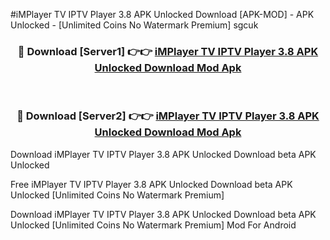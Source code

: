 #iMPlayer TV IPTV Player 3.8 APK Unlocked Download [APK-MOD] - APK Unlocked - [Unlimited Coins No Watermark Premium] sgcuk



<div align="center">

<h3>🔴 Download [Server1] 👉👉 <a href="https://momento.my/?title=iMPlayer_TV_IPTV_Player_3.8_APK_Unlocked_Download">iMPlayer TV IPTV Player 3.8 APK Unlocked Download Mod Apk</a></h3><br>

<h3>🔴 Download [Server2] 👉👉 <a href="https://momento.my/?title=iMPlayer_TV_IPTV_Player_3.8_APK_Unlocked_Download">iMPlayer TV IPTV Player 3.8 APK Unlocked Download Mod Apk</a></h3>
</div>



Download iMPlayer TV IPTV Player 3.8 APK Unlocked Download beta APK Unlocked

Free iMPlayer TV IPTV Player 3.8 APK Unlocked Download beta APK Unlocked [Unlimited Coins No Watermark Premium]

Download iMPlayer TV IPTV Player 3.8 APK Unlocked Download beta APK Unlocked [Unlimited Coins No Watermark Premium] Mod For Android
